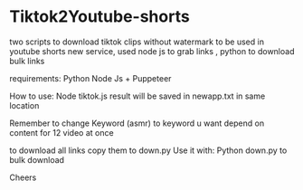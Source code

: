 # Tiktok2Youtube-shorts
two scripts to download tiktok clips without watermark to be used in youtube shorts new service, used node js to grab links , python to download bulk links

requirements:
Python
Node Js + Puppeteer

How to use:
Node tiktok.js
result will be saved in newapp.txt in same location

Remember to change Keyword (asmr) to keyword u want depend on content for 12 video at once

to download all links
copy them to down.py
Use it with: Python down.py to bulk download

Cheers
